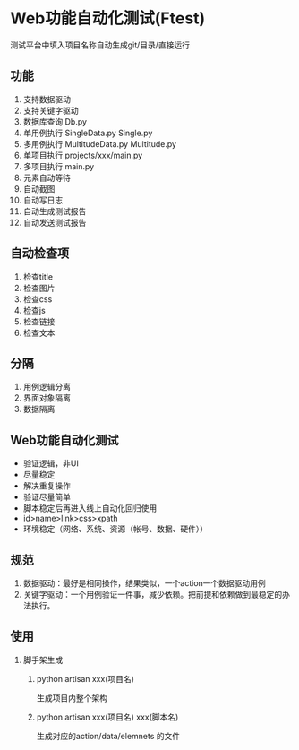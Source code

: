 # Web功能自动化测试(Ftest)

测试平台中填入项目名称自动生成git/目录/直接运行

## 功能
1. 支持数据驱动
2. 支持关键字驱动
3. 数据库查询 Db.py
4. 单用例执行 SingleData.py Single.py
5. 多用例执行 MultitudeData.py Multitude.py
6. 单项目执行 projects/xxx/main.py
7. 多项目执行 main.py
8. 元素自动等待
9. 自动截图
10. 自动写日志
11. 自动生成测试报告
12. 自动发送测试报告

## 自动检查项
1. 检查title
2. 检查图片
3. 检查css
4. 检查js
5. 检查链接
6. 检查文本

## 分隔
1. 用例逻辑分离
2. 界面对象隔离
3. 数据隔离

## Web功能自动化测试
* 验证逻辑，非UI
* 尽量稳定
* 解决重复操作
* 验证尽量简单
* 脚本稳定后再进入线上自动化回归使用
* id>name>link>css>xpath
* 环境稳定（网络、系统、资源（帐号、数据、硬件））


## 规范
1. 数据驱动：最好是相同操作，结果类似，一个action一个数据驱动用例
2. 关键字驱动：一个用例验证一件事，减少依赖。把前提和依赖做到最稳定的办法执行。

## 使用
1. 脚手架生成
    1. python artisan xxx(项目名)

        生成项目内整个架构

    2. python artisan xxx(项目名) xxx(脚本名)

        生成对应的action/data/elemnets 的文件

